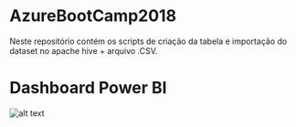 # AzureBootCamp2018 

Neste repositório contém os scripts de criação da tabela e importação do dataset no apache hive + arquivo .CSV.


# Dashboard Power BI


![alt text](https://drive.google.com/file/d/1MGI3U2BUu8iTtQdA-pYto_B5SjJi_By7/view?usp=sharing)


